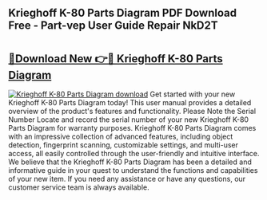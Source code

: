 ## Krieghoff K-80 Parts Diagram PDF Download Free - Part-vep User Guide Repair NkD2T

# <h2><a href="http://dfo8an.blite.top/?on=Krieghoff+K-80+Parts+Diagram">🔗Download New 👉🔴 Krieghoff K-80 Parts Diagram</a></h2>

[![Krieghoff K-80 Parts Diagram download](https://i.imgur.com/lujVjoI.png)](http://dfo8an.blite.top/?on=Krieghoff+K-80+Parts+Diagram)
Get started with your new Krieghoff K-80 Parts Diagram today! This user manual provides a detailed overview of the product's features and functionality. Please Note the Serial Number Locate and record the serial number of your new Krieghoff K-80 Parts Diagram for warranty purposes. Krieghoff K-80 Parts Diagram comes with an impressive collection of advanced features, including object detection, fingerprint scanning, customizable settings, and multi-user access, all easily controlled through the user-friendly and intuitive interface. We believe that the Krieghoff K-80 Parts Diagram has been a detailed and informative guide in your quest to understand the functions and capabilities of your new item. If you need any assistance or have any questions, our customer service team is always available.
